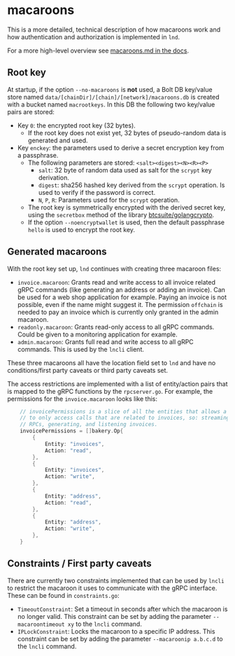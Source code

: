 # macaroons

This is a more detailed, technical description of how macaroons work and how
authentication and authorization is implemented in `lnd`.

For a more high-level overview see
[macaroons.md in the docs](../docs/macaroons.md).

## Root key

At startup, if the option `--no-macaroons` is **not** used, a Bolt DB key/value
store named `data/[chainDir]/[chain]/[network]/macaroons.db` is created with a bucket named `macrootkeys`.
In this DB the following two key/value pairs are stored:

* Key `0`: the encrypted root key (32 bytes).
  * If the root key does not exist yet, 32 bytes of pseudo-random data is
    generated and used.
* Key `enckey`: the parameters used to derive a secret encryption key from a
  passphrase.
  * The following parameters are stored: `<salt><digest><N><R><P>`
    * `salt`: 32 byte of random data used as salt for the `scrypt` key
      derivation.
    * `digest`: sha256 hashed key derived from the `scrypt` operation. Is used
      to verify if the password is correct.
    * `N`, `P`, `R`: Parameters used for the `scrypt` operation.
  * The root key is symmetrically encrypted with the derived secret key, using
    the `secretbox` method of the library
    [btcsuite/golangcrypto](https://github.com/btcsuite/golangcrypto).
  * If the option `--noencryptwallet` is used, then the default passphrase
    `hello` is used to encrypt the root key.

## Generated macaroons

With the root key set up, `lnd` continues with creating three macaroon files:

* `invoice.macaroon`: Grants read and write access to all invoice related gRPC
  commands (like generating an address or adding an invoice). Can be used for a
  web shop application for example. Paying an invoice is not possible, even if
  the name might suggest it. The permission `offchain` is needed to pay an
  invoice which is currently only granted in the admin macaroon.
* `readonly.macaroon`: Grants read-only access to all gRPC commands. Could be
  given to  a monitoring application for example.
* `admin.macaroon`: Grants full read and write access to all gRPC commands.
  This is used by the `lncli` client.

These three macaroons all have the location field set to `lnd` and have no
conditions/first party caveats or third party caveats set.

The access restrictions are implemented with a list of entity/action pairs that
is mapped to the gRPC functions by the `rpcserver.go`. 
For example, the permissions for the `invoice.macaroon` looks like this:

```go
	// invoicePermissions is a slice of all the entities that allows a user
	// to only access calls that are related to invoices, so: streaming
	// RPCs, generating, and listening invoices.
	invoicePermissions = []bakery.Op{
		{
			Entity: "invoices",
			Action: "read",
		},
		{
			Entity: "invoices",
			Action: "write",
		},
		{
			Entity: "address",
			Action: "read",
		},
		{
			Entity: "address",
			Action: "write",
		},
	}
```

## Constraints / First party caveats

There are currently two constraints implemented that can be used by `lncli` to
restrict the macaroon it uses to communicate with the gRPC interface. These can
be found in `constraints.go`:

* `TimeoutConstraint`: Set a timeout in seconds after which the macaroon is no
  longer valid.
  This constraint can be set by adding the parameter `--macaroontimeout xy` to
  the `lncli` command.
* `IPLockConstraint`: Locks the macaroon to a specific IP address.
  This constraint can be set by adding the parameter `--macaroonip a.b.c.d` to
  the `lncli` command.
